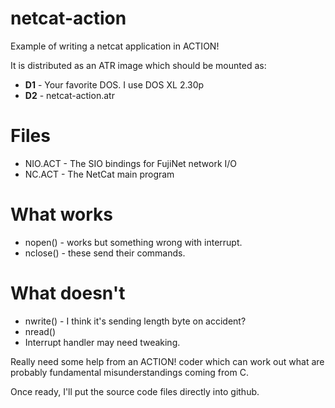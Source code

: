 netcat-action
=============

Example of writing a netcat application in ACTION!

It is distributed as an ATR image which should be mounted as:

* **D1** - Your favorite DOS. I use DOS XL 2.30p
* **D2** - netcat-action.atr

Files
=====

* NIO.ACT - The SIO bindings for FujiNet network I/O
* NC.ACT - The NetCat main program

What works
==========

* nopen() - works but something wrong with interrupt.
* nclose() - these send their commands.

What doesn't
============

* nwrite() - I think it's sending length byte on accident?
* nread()
* Interrupt handler may need tweaking.

Really need some help from an ACTION! coder which can work out what are probably fundamental misunderstandings coming from C.

Once ready, I'll put the source code files directly into github.